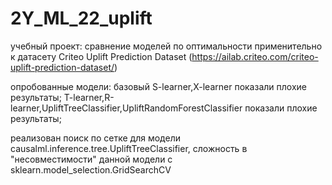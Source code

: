# 2Y_ML_22_uplift
учебный проект: сравнение моделей по оптимальности применительно к датасету Criteo Uplift Prediction Dataset (https://ailab.criteo.com/criteo-uplift-prediction-dataset/)

опробованные модели:
базовый S-learner,X-learner показали плохие результаты;
T-learner,R-learner,UpliftTreeClassifier,UpliftRandomForestClassifier  показали плохие результаты;

реализован поиск по сетке для модели causalml.inference.tree.UpliftTreeClassifier, 
сложность в "несовместимости" данной модели с sklearn.model_selection.GridSearchCV
 
